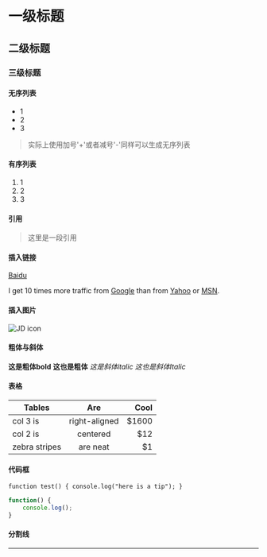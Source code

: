 # 一级标题
## 二级标题
### 三级标题

#### 无序列表
* 1
* 2
* 3

> 实际上使用加号'+'或者减号'-'同样可以生成无序列表

#### 有序列表
1. 1
2. 2
3. 3

#### 引用
> 这里是一段引用

#### 插入链接
[Baidu](http://www.baidu.com "百度")

I get 10 times more traffic from [Google][1] than from [Yahoo][2] or [MSN][3].

[1]: http://google.com/ "Google"
[2]: http://search.yahoo.com/ "Yahoo Search"
[3]: http://search.msn.com/ "MSN Search"

#### 插入图片
![JD icon](https://ss2.bdstatic.com/8_V1bjqh_Q23odCf/pacific/upload_941607_1445008739414.jpg?x=0&y=0&h=75&w=121&vh=93&vw=150&oh=75&ow=121 "京东")

#### 粗体与斜体
**这是粗体bold** 
__这也是粗体__
*这是斜体italic*
_这也是斜体Italic_

#### 表格
| Tables        | Are           | Cool  |
| ------------- |:-------------:| -----:|
| col 3 is      | right-aligned | $1600 |
| col 2 is      | centered      |   $12 |
| zebra stripes | are neat      |    $1 |

#### 代码框
`function test() {
    console.log("here is a tip");
}`
```javascript
function() {
    console.log();
}
```

#### 分割线
***

